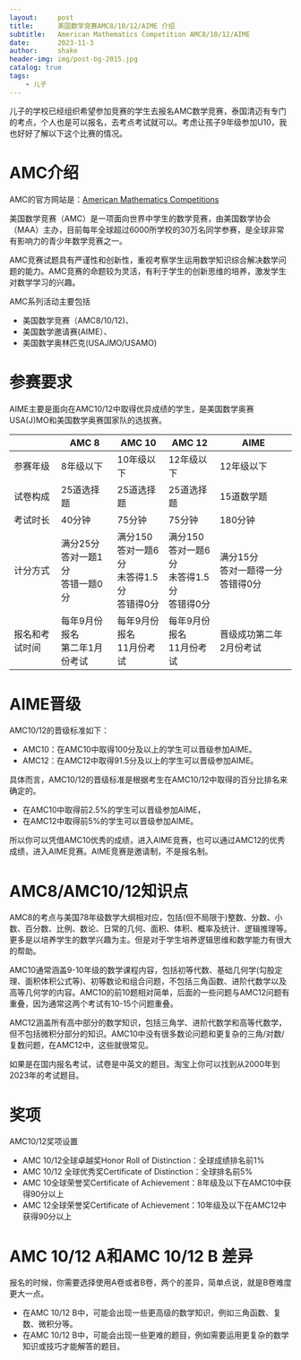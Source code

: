 ```yaml
---
layout:     post
title:      美国数学竞赛AMC8/10/12/AIME 介绍
subtitle:   American Mathematics Competition AMC8/10/12/AIME
date:       2023-11-3
author:     shake
header-img: img/post-bg-2015.jpg
catalog: true
tags:
    - 儿子
---
```


儿子的学校已经组织希望参加竞赛的学生去报名AMC数学竞赛，泰国清迈有专门的考点，个人也是可以报名，去考点考试就可以。考虑让孩子9年级参加U10，我也好好了解以下这个比赛的情况。

# AMC介绍

AMC的官方网站是：[American Mathematics Competitions](https://amc.maa.org/)

美国数学竞赛（AMC）是一项面向世界中学生的数学竞赛，由美国数学协会（MAA）主办，目前每年全球超过6000所学校的30万名同学参赛，是全球非常有影响力的青少年数学竞赛之一。

AMC竞赛试题具有严谨性和创新性，重视考察学生运用数学知识综合解决数学问题的能力。AMC竞赛的命题较为灵活，有利于学生的创新思维的培养，激发学生对数学学习的兴趣。 

AMC系列活动主要包括

* 美国数学竞赛（AMC8/10/12)、
* 美国数学邀请赛(AIME）、
* 美国数学奥林匹克(USAJMO/USAMO)

# 参赛要求

AIME主要是面向在AMC10/12中取得优异成绩的学生，是美国数学奥赛USA(J)MO和美国数学奥赛国家队的选拔赛。

|                | AMC 8                            | AMC 10                                          | AMC 12                                    | AIME                              |
|----------------|----------------------------------|-------------------------------------------------|-------------------------------------------|-----------------------------------|
| 参赛年级 | 8年级以下                        | 10年级以下                                      | 12年级以下                                | 12年级以下                        |
| 试卷构成       | 25道选择题                       | 25道选择题                                      | 25道选择题                                | 15道数学题                        |
| 考试时长       | 40分钟                           | 75分钟                                          | 75分钟                                    | 180分钟                           |
| 计分方式       | 满分25分<br> 答对一题1分<br> 答错一题0分 | 满分150 <br>答对一题6分<br> 未答得1.5分 <br>答错得0分       | 满分150 <br>答对一题6分 <br>未答得1.5分 <br>答错得0分 | 满分15分 <br>答对一题得一分<br> 答错得0分 |
| 报名和考试时间 | 每年9月份报名<br>第二年1月份考试                   | 每年9月份报名<br>11月份考试                                  | 每年9月份报名<br>11月份考试                            | 晋级成功第二年2月份考试                    |

# AIME晋级

AMC10/12的晋级标准如下：

* AMC10：在AMC10中取得100分及以上的学生可以晋级参加AIME。
* AMC12：在AMC12中取得91.5分及以上的学生可以晋级参加AIME。

具体而言，AMC10/12的晋级标准是根据考生在AMC10/12中取得的百分比排名来确定的。
* 在AMC10中取得前2.5%的学生可以晋级参加AIME，
* 在AMC12中取得前5%的学生可以晋级参加AIME。

所以你可以凭借AMC10优秀的成绩，进入AIME竞赛，也可以通过AMC12的优秀成绩，进入AIME竞赛。AIME竞赛是邀请制，不是报名制。

# AMC8/AMC10/12知识点

AMC8的考点与美国78年级数学大纲相对应，包括(但不局限于)整数、分数、小数、百分数、比例、数论、日常的几何、面积、体积、概率及统计、逻辑推理等。更多是以培养学生的数学兴趣为主。但是对于学生培养逻辑思维和数学能力有很大的帮助。

AMC10通常涵盖9-10年级的数学课程内容，包括初等代数、基础几何学(勾股定理、面积体积公式等)、初等数论和组合问题，不包括三角函数、进阶代数学以及高等几何学的内容。AMC10的前10题相对简单，后面的一些问题与AMC12问题有重叠，因为通常这两个考试有10-15个问题重叠。

AMC12涵盖所有高中部分的数学知识，包括三角学、进阶代数学和高等代数学，但不包括微积分部分的知识。AMC10中没有很多数论问题和更复杂的三角/对数/复数问题，在AMC12中，这些就很常见。

如果是在国内报名考试，试卷是中英文的题目。淘宝上你可以找到从2000年到2023年的考试题目。

# 奖项

AMC10/12奖项设置


* AMC 10/12全球卓越奖Honor Roll of Distinction：全球成绩排名前1%
* AMC 10/12 全球优秀奖Certificate of Distinction：全球排名前5%
* AMC 10全球荣誉奖Certificate of Achievement：8年级及以下在AMC10中获得90分以上
* AMC 12全球荣誉奖Certificate of Achievement：10年级及以下在AMC12中获得90分以上

# AMC 10/12 A和AMC 10/12 B 差异

报名的时候，你需要选择使用A卷或者B卷，两个的差异，简单点说，就是B卷难度更大一点。

* 在AMC 10/12 B中，可能会出现一些更高级的数学知识，例如三角函数、复数、微积分等。
* 在AMC 10/12 B中，可能会出现一些更难的题目，例如需要运用更复杂的数学知识或技巧才能解答的题目。

